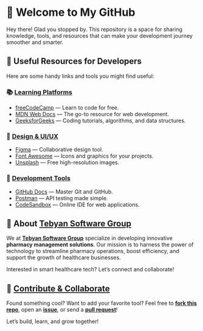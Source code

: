 # 🚀 Welcome to My GitHub  

Hey there! Glad you stopped by. This repository is a space for sharing knowledge, tools, and resources that can make your development journey smoother and smarter.  

## 🔧 Useful Resources for Developers  

Here are some handy links and tools you might find useful:  

### 📚 [Learning Platforms](https://developer.mozilla.org/)  
- [freeCodeCamp](https://www.freecodecamp.org/) — Learn to code for free.  
- [MDN Web Docs](https://developer.mozilla.org/) — The go-to resource for web development.  
- [GeeksforGeeks](https://www.geeksforgeeks.org/) — Coding tutorials, algorithms, and data structures.  

### 🧩 [Design & UI/UX](https://www.figma.com/)  
- [Figma](https://www.figma.com/) — Collaborative design tool.  
- [Font Awesome](https://fontawesome.com/) — Icons and graphics for your projects.  
- [Unsplash](https://unsplash.com/) — Free high-resolution images.  

### 🚀 [Development Tools](https://docs.github.com/)  
- [GitHub Docs](https://docs.github.com/) — Master Git and GitHub.  
- [Postman](https://www.postman.com/) — API testing made simple.  
- [CodeSandbox](https://codesandbox.io/) — Online IDE for web applications.  

## 💊 About [Tebyan Software Group](https://www.tebyan.net/)  

We at **[Tebyan Software Group](https://tebyangroup.com/)** specialize in developing innovative **pharmacy management solutions**. Our mission is to harness the power of technology to streamline pharmacy operations, boost efficiency, and support the growth of healthcare businesses.  

Interested in smart healthcare tech? Let’s connect and collaborate!  

## 🤝 [Contribute & Collaborate](https://github.com/)  

Found something cool? Want to add your favorite tool? Feel free to **[fork this repo](https://github.com/)**, open an **[issue](https://github.com/)**, or send a **[pull request](https://github.com/)**!  

Let’s build, learn, and grow together!
